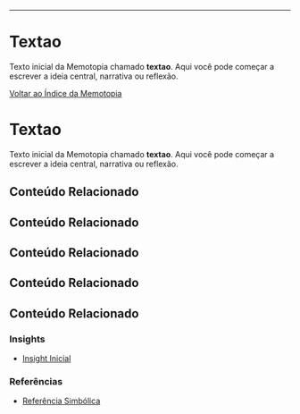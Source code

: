 ---
# Textao

Texto inicial da Memotopia chamado **textao**.
Aqui você pode começar a escrever a ideia central, narrativa ou reflexão.

[Voltar ao Índice da Memotopia](../../INDEX.md)

# Textao

Texto inicial da Memotopia chamado **textao**.
Aqui você pode começar a escrever a ideia central, narrativa ou reflexão.

## Conteúdo Relacionado


## Conteúdo Relacionado


## Conteúdo Relacionado


## Conteúdo Relacionado


## Conteúdo Relacionado

<!-- RELATED_CONTENT_START -->
### Insights
*   [Insight Inicial](./insights/01-primeiro-insight.md)
### Referências
*   [Referência Simbólica](./referencias/ref1.md)
<!-- RELATED_CONTENT_END -->





